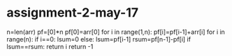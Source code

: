 # assignment-2-may-17
n=len(arr)
        pf=[0]*n
        pf[0]=arr[0]
        for i in range(1,n):
            pf[i]=pf[i-1]+arr[i]
        for i in range(n):
            if i==0:
                lsum=0
            else:
                lsum=pf[i-1]
            rsum=pf[n-1]-pf[i]
            if lsum==rsum:
                return i
        return -1
